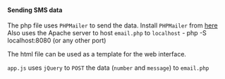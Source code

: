 #### Sending SMS data
The php file uses `PHPMailer` to send the data. Install `PHPMailer` from [here](https://github.com/PHPMailer/PHPMailer)
Also uses the Apache server to host `email.php` to `localhost` - php -S localhost:8080 (or any other port)

The html file can be used as a template for the web interface. 

`app.js` uses `jQuery` to `POST` the data (`number` and `message`) to `email.php`